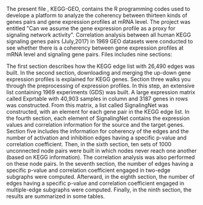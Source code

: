 The present file , KEGG-GEO, contains the R programming codes used to develope a platform to analyze the coherency between  thirteen kinds of genes pairs and gene expression profiles at mRNA level. The project was entitled "Can we assume the gene expression profile as a proxy for signaling network activity". Correlation analysis between all human KEGG signaling genes pairs (July,2017) in 1969 GEO datasets were conducted to see whether there is a coherency between gene expression profiles at mRNA level and signaling gene pairs. Files includes nine sections:      

The first section describes how the KEGG edge list with 26,490 edges was built. In the second section, downloading and merging the up-down gene expression profiles is explained for KEGG genes. Section three walks you through the preprocessing of expression profiles. In this step, an extensive list containing 1969 experiments (GDS) was built. A large expression matrix called Exprtable with 40,903 samples in column and 3187 genes in rows was constructed. From this matrix, a list called SignalingNet was constructed, with an element for each gene pair in the KEGG edge list. In the fourth section, each element of SignalingNet contains the expression values and correlation information for the source and the target genes. Section five includes the information for coherency of the edges and the number of activation and inhibition edges having a specific p-value and correlation coefficient. Then, in the sixth section, ten sets of 1000 unconnected node pairs were built in which nodes never reach one another (based on KEGG information). The correlation analysis was also performed on these node pairs. In the seventh section, the number of edges having a specific p-value and correlation coefficient engaged in two-edge subgraphs were computed. Afterward, in the eighth section, the number of edges having a specific p-value and correlation coefficient engaged in multiple-edge subgraphs were computed. Finally, in the ninth section, the results are summarized in some tables.

